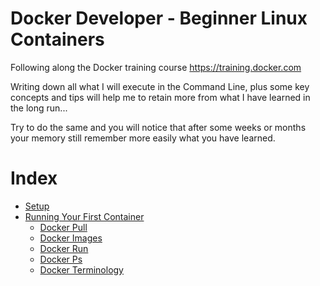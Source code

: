 # Docker Developer - Beginner Linux Containers

Following along the Docker training course https://training.docker.com

Writing down all what I will execute in the Command Line, plus some key concepts and tips will help me to retain more from what I have learned in the long run...

Try to do the same and you will notice that after some weeks or months your memory still remember more easily what you have learned.

# Index

* [Setup](training/setup.md)
* [Running Your First Container](training/1.0-running-your-first-container.md)
    + [Docker Pull](training/1.0-running-your-first-container.md#docker-pull)
    + [Docker Images](training/1.0-running-your-first-container.md#docker-images)
    +   [Docker Run](training/1.0-running-your-first-container.md#docker-run)
    + [Docker Ps](training/1.0-running-your-first-container.md#docker-ps)
    + [Docker Terminology](training/1.0-running-your-first-container.md#docker-terminology)


